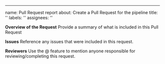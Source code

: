 ---

name: Pull Request report
about: Create a Pull Request for the pipeline
title: ''
labels: ''
assignees: ''

**Overview of the Request**
Provide a summary of what is included in this Pull Request

**Issues**
Reference any issues that were included in this request.

**Reviewers**
Use the @ feature to mention anyone responsible for reviewing/completing this request.
